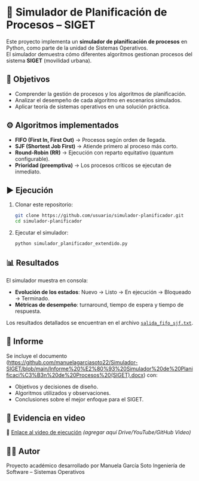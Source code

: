 # 🚦 Simulador de Planificación de Procesos – SIGET

Este proyecto implementa un **simulador de planificación de procesos** en Python, como parte de la unidad de Sistemas Operativos.  
El simulador demuestra cómo diferentes algoritmos gestionan procesos del sistema **SIGET** (movilidad urbana).

## 📌 Objetivos
- Comprender la gestión de procesos y los algoritmos de planificación.  
- Analizar el desempeño de cada algoritmo en escenarios simulados.  
- Aplicar teoría de sistemas operativos en una solución práctica.  

## ⚙️ Algoritmos implementados
- **FIFO (First In, First Out)** → Procesos según orden de llegada.  
- **SJF (Shortest Job First)** → Atiende primero al proceso más corto.  
- **Round-Robin (RR)** → Ejecución con reparto equitativo (quantum configurable).  
- **Prioridad (preemptiva)** → Los procesos críticos se ejecutan de inmediato.  

## ▶️ Ejecución
1. Clonar este repositorio:
   ```bash
   git clone https://github.com/usuario/simulador-planificador.git
   cd simulador-planificador
   ```
2. Ejecutar el simulador:
   ```bash
   python simulador_planificador_extendido.py
   ```

## 📊 Resultados
El simulador muestra en consola:
- **Evolución de los estados**: Nuevo → Listo → En ejecución → Bloqueado → Terminado.  
- **Métricas de desempeño**: turnaround, tiempo de espera y tiempo de respuesta.  

Los resultados detallados se encuentran en el archivo [`salida_fifo_sjf.txt`](salidas.txt).

## 📑 Informe
Se incluye el documento (https://github.com/manuelagarciasoto22/Simulador-SIGET/blob/main/Informe%20%E2%80%93%20Simulador%20de%20Planificaci%C3%B3n%20de%20Procesos%20(SIGET).docx) con:
- Objetivos y decisiones de diseño.  
- Algoritmos utilizados y observaciones.  
- Conclusiones sobre el mejor enfoque para el SIGET.  

## 🎥 Evidencia en video
🔗 [Enlace al video de ejecución](#) *(agregar aquí Drive/YouTube/GitHub Video)*

## 👩‍💻 Autor
Proyecto académico desarrollado por Manuela García Soto 
Ingeniería de Software – Sistemas Operativos  
